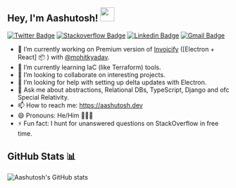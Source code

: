 ## Hey, I'm Aashutosh! <img src="https://files.aashutosh.dev/hey.gif" width="32px">

[![Twitter Badge](https://img.shields.io/badge/-@AashutoshRathi-1ca0f1?style=flat-square&labelColor=1ca0f1&logo=twitter&logoColor=white&link=https://twitter.com/AashutoshRathi)](https://twitter.com/AashutoshRathi) 
[![Stackoverflow Badge](https://img.shields.io/badge/-aashutoshrathi-f48024?style=flat-square&labelColor=f48024&logo=stackoverflow&logoColor=white&link=https://stackoverflow.com/users/7326407/aashutosh-rathi)](https://stackoverflow.com/users/7326407/aashutosh-rathi)
[![Linkedin Badge](https://img.shields.io/badge/-aashutoshrathi-blue?style=flat-square&logo=Linkedin&logoColor=white&link=https://www.linkedin.com/in/aashutoshrathi/)](https://www.linkedin.com/in/aashutoshrathi/)
[![Gmail Badge](https://img.shields.io/badge/-me@aashutosh.dev-c14438?style=flat-square&logo=Gmail&logoColor=white&link=mailto:me@aashutosh.dev)](mailto:me@aashutosh.dev)

* 🔭  I’m currently working on Premium version of [Invoicify](https://invoicify.netlify.app/) ([Electron + React] :package: ) with [@mohitkyadav](https://github.com/mohitkyadav).
* 🌱  I’m currently learning IaC (like Terraform) tools.
* 👯  I’m looking to collaborate on interesting projects.
* 🤔  I’m looking for help with setting up delta updates with Electron.
* 💬  Ask me about abstractions, Relational DBs, TypeScript, Django and ofc Special Relativity.
* 📫  How to reach me: https://aashutosh.dev
* 😄  Pronouns: He/Him 🙍🏻‍♂️
* ⚡  Fun fact: I hunt for unanswered questions on StackOverflow in free time.

## GitHub Stats 📊

<img align="center" src="https://readme.aashutosh.dev/api?username=aashutoshrathi&show_icons=true&include_all_commits=true&theme=dark" alt="Aashutosh's GitHub stats" />

